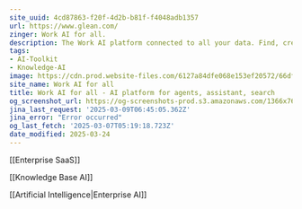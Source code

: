 ```yaml
---
site_uuid: 4cd87863-f20f-4d2b-b81f-f4048adb1357
url: https://www.glean.com/
zinger: Work AI for all.
description: The Work AI platform connected to all your data. Find, create, and automate anything.
tags:
- AI-Toolkit
- Knowledge-AI
image: https://cdn.prod.website-files.com/6127a84dfe068e153ef20572/66df3ec7d95ad78e65888721_Website%20preview%20card.webp
site_name: Work AI for all
title: Work AI for all - AI platform for agents, assistant, search
og_screenshot_url: https://og-screenshots-prod.s3.amazonaws.com/1366x768/80/false/813e921aa03baca49fc561766f4b3c788522f4c6b184c51c76d6ce09e4412b4b.jpeg
jina_last_request: '2025-03-09T06:45:05.362Z'
jina_error: "Error occurred"
og_last_fetch: '2025-03-07T05:19:18.723Z'
date_modified: 2025-03-24
---
```



[[Enterprise SaaS]]

[[Knowledge Base AI]]

[[Artificial Intelligence|Enterprise AI]]
